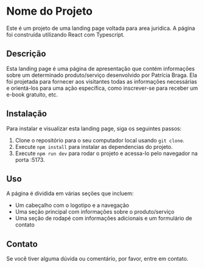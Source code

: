 # Nome do Projeto

Este é um projeto de uma landing page voltada para area juridica. A página foi construída utilizando React com Typescript.

## Descrição

Esta landing page é uma página de apresentação que contém informações sobre um determinado produto/serviço desenvolvido por Patrícia Braga. Ela foi projetada para fornecer aos visitantes todas as informações necessárias e orientá-los para uma ação específica, como inscrever-se para receber um e-book gratuito, etc.

## Instalação

Para instalar e visualizar esta landing page, siga os seguintes passos:

1. Clone o repositório para o seu computador local usando `git clone`.
2. Execute `npm install` para instalar as dependencias do projeto.
3. Execute `npm run dev` para rodar o projeto e acessa-lo pelo navegador na porta :5173.

## Uso

A página é dividida em várias seções que incluem:

- Um cabeçalho com o logotipo e a navegação
- Uma seção principal com informações sobre o produto/serviço
- Uma seção de rodapé com informações adicionais e um formulário de contato

## Contato

Se você tiver alguma dúvida ou comentário, por favor, entre em contato.